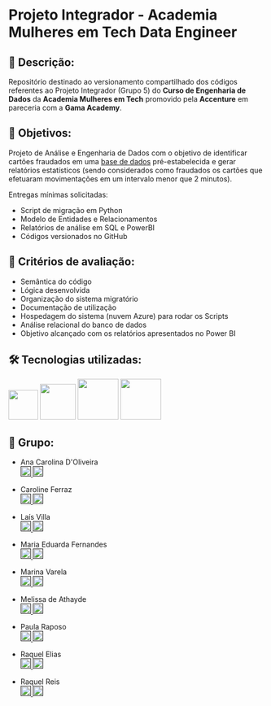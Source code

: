 <h1>Projeto Integrador - Academia Mulheres em Tech Data Engineer</h1>

<h2>📝 Descrição:</h2>
<p>Repositório destinado ao versionamento compartilhado dos códigos referentes ao Projeto Integrador (Grupo 5) do <b>Curso de Engenharia de Dados</b> da <b>Academia Mulheres em Tech</b> promovido pela <b>Accenture</b> em pareceria com a <b>Gama Academy</b>.</p>

<h2>🎯 Objetivos:</h2>
<p>Projeto de Análise e Engenharia de Dados com o objetivo de identificar cartões fraudados em uma <a href="https://drive.google.com/file/d/1nXHnNt9dj03GB42SErcrNvZOzHwOyAcx/view?usp=sharing">base de dados<a> pré-estabelecida e gerar relatórios estatísticos (sendo considerados como fraudados os cartões que efetuaram movimentações em um intervalo menor que 2 minutos).
</p>
<p>Entregas mínimas solicitadas:</p>
<ul>
    <li>Script de migração em Python</li>
    <li>Modelo de Entidades e Relacionamentos</li>
    <li>Relatórios de análise em SQL e PowerBI</li>
    <li>Códigos versionados no GitHub</li>
</ul>
<h2>🔎 Critérios de avaliação:</h2>
<ul>
    <li>Semântica do código</li>
    <li>Lógica desenvolvida</li>
    <li>Organização do sistema migratório</li>
    <li>Documentação de utilização</li>
    <li>Hospedagem do sistema (nuvem Azure) para rodar os Scripts</li>
    <li>Análise relacional do banco de dados</li>
    <li>Objetivo alcançado com os relatórios apresentados no Power BI</li>
</ul>

<h2>🛠 Tecnologias utilizadas:</h2>
<p>
<img src="https://upload.wikimedia.org/wikipedia/commons/thumb/a/a8/Microsoft_Azure_Logo.svg/800px-Microsoft_Azure_Logo.svg.png" height="58px"/>
<img src="https://upload.wikimedia.org/wikipedia/commons/thumb/f/f3/Apache_Spark_logo.svg/1200px-Apache_Spark_logo.svg.png" height="70px"/>
<img src="https://cdn.jsdelivr.net/gh/devicons/devicon/icons/python/python-original-wordmark.svg" height="80px"/>
<img src="https://logos-world.net/wp-content/uploads/2022/02/Microsoft-Power-BI-Symbol.png" height="80px"/>
</p>

<h2>🙋 Grupo:</h2>
<ul>
    <li>
        Ana Carolina D'Oliveira
        <br>
        <a href=""><img src="https://img.shields.io/badge/GitHub-100000?style=for-the-badge&logo=github&logoColor=white" height="20px"> <a href=""><img src="https://img.shields.io/badge/LinkedIn-0077B5?style=for-the-badge&logo=linkedin&logoColor=white" height="20px"></a></a>
        </p>
    </li>
    <li>
        <p>Caroline Ferraz
        <br>
        <a href=""><img src="https://img.shields.io/badge/GitHub-100000?style=for-the-badge&logo=github&logoColor=white" height="20px"> <a href=""><img src="https://img.shields.io/badge/LinkedIn-0077B5?style=for-the-badge&logo=linkedin&logoColor=white" height="20px"></a></a>
        </p>
    </li>
    <li>
        <p>Laís Villa
        <br>
        <a href=""><img src="https://img.shields.io/badge/GitHub-100000?style=for-the-badge&logo=github&logoColor=white" height="20px"> <a href=""><img src="https://img.shields.io/badge/LinkedIn-0077B5?style=for-the-badge&logo=linkedin&logoColor=white" height="20px"></a></a>
        </p>
    </li>
    <li>
        <p>Maria Eduarda Fernandes
        <br>
        <a href=""><img src="https://img.shields.io/badge/GitHub-100000?style=for-the-badge&logo=github&logoColor=white" height="20px"> <a href=""><img src="https://img.shields.io/badge/LinkedIn-0077B5?style=for-the-badge&logo=linkedin&logoColor=white" height="20px"></a></a>
        </p>
    </li>
    <li>
        <p>Marina Varela
        <br>
        <a href=""><img src="https://img.shields.io/badge/GitHub-100000?style=for-the-badge&logo=github&logoColor=white" height="20px"> <a href=""><img src="https://img.shields.io/badge/LinkedIn-0077B5?style=for-the-badge&logo=linkedin&logoColor=white" height="20px"></a></a>
        </p>
    </li>
    <li>
        <p>Melissa de Athayde
        <br>
        <a href=""><img src="https://img.shields.io/badge/GitHub-100000?style=for-the-badge&logo=github&logoColor=white" height="20px"> <a href=""><img src="https://img.shields.io/badge/LinkedIn-0077B5?style=for-the-badge&logo=linkedin&logoColor=white" height="20px"></a></a>
        </p>
    </li>
    <li>
        <p>Paula Raposo
        <br>
        <a href=""><img src="https://img.shields.io/badge/GitHub-100000?style=for-the-badge&logo=github&logoColor=white" height="20px"> <a href=""><img src="https://img.shields.io/badge/LinkedIn-0077B5?style=for-the-badge&logo=linkedin&logoColor=white" height="20px"></a></a>
        </p>
    </li>
    <li>
        <p>Raquel Elias
        <br>
        <a href=""><img src="https://img.shields.io/badge/GitHub-100000?style=for-the-badge&logo=github&logoColor=white" height="20px"> <a href=""><img src="https://img.shields.io/badge/LinkedIn-0077B5?style=for-the-badge&logo=linkedin&logoColor=white" height="20px"></a></a>
        </p>
    </li>
    <li>
        <p>Raquel Reis
        <br>
        <a href=""><img src="https://img.shields.io/badge/GitHub-100000?style=for-the-badge&logo=github&logoColor=white" height="20px"> <a href=""><img src="https://img.shields.io/badge/LinkedIn-0077B5?style=for-the-badge&logo=linkedin&logoColor=white" height="20px"></a></a>
        </p>
    </li>
</ul>

